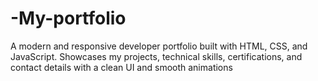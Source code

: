 # -My-portfolio
A modern and responsive developer portfolio built with HTML, CSS, and JavaScript. Showcases my projects, technical skills, certifications, and contact details with a clean UI and smooth animations
